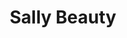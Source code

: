---
title: "Sally Beauty"
url: /portland/sally-beauty-southeast-82nd-avenue/
shop: Friseurbedarf
---